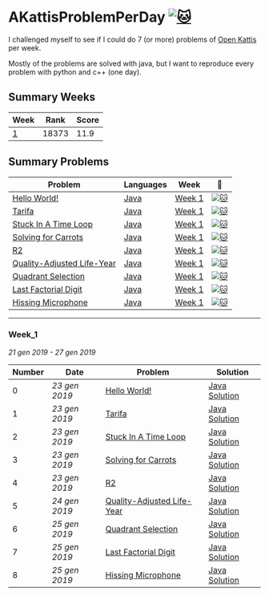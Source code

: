 # AKattisProblemPerDay [![:cat:](https://open.kattis.com/favicon)](https://open.kattis.com/users/gabriele-puliti)

I challenged myself to see if I could do 7 (or more) problems of [Open Kattis](https://open.kattis.com) per week.

Mostly of the problems are solved with java, but I want to reproduce every problem with python and c++ (one day).

## Summary Weeks

| Week | Rank | Score |
| - | - | - |
| [1](#week_1) | 18373 | 11.9 |

## Summary Problems
| Problem | Languages | Week | :link: |
| - | - | - | - |
| [Hello World!](https://github.com/Wabri/AKattisProblemPerDay/blob/master/Java/HelloWorld) | [Java](https://github.com/Wabri/AKattisProblemPerDay/blob/master/Java/HelloWorld/src/Main.java) | [Week 1](#week_1) | [![:cat:](https://open.kattis.com/favicon)](https://open.kattis.com/problems/hello) |
| [Tarifa](https://github.com/Wabri/AKattisProblemPerDay/blob/master/Java/Tarifa) | [Java](https://github.com/Wabri/AKattisProblemPerDay/blob/master/Java/Tarifa/src/Main.java) | [Week 1](#week_1) | [![:cat:](https://open.kattis.com/favicon)](https://open.kattis.com/problems/tarifa) |
| [Stuck In A Time Loop](https://github.com/Wabri/AKattisProblemPerDay/blob/master/Java/StuckInATimeLoop) | [Java](https://github.com/Wabri/AKattisProblemPerDay/blob/master/Java/StuckInATimeLoop/src/Main.java) | [Week 1](#week_1) | [![:cat:](https://open.kattis.com/favicon)](https://open.kattis.com/problems/timeloop) |
| [Solving for Carrots](https://github.com/Wabri/AKattisProblemPerDay/blob/master/Java/SolvingForCarrots) | [Java](https://github.com/Wabri/AKattisProblemPerDay/blob/master/Java/SolvingForCarrots/src/Main.java) | [Week 1](#week_1) | [![:cat:](https://open.kattis.com/favicon)](https://open.kattis.com/problems/carrots) | 
| [R2](https://github.com/Wabri/AKattisProblemPerDay/blob/master/Java/R2) | [Java](https://github.com/Wabri/AKattisProblemPerDay/blob/master/Java/R2/src/Main.java) | [Week 1](#week_1) | [![:cat:](https://open.kattis.com/favicon)](https://open.kattis.com/problems/r2) |
| [Quality-Adjusted Life-Year](https://github.com/Wabri/AKattisProblemPerDay/blob/master/Java/Quality-Adjusted_Life-Year) | [Java](https://github.com/Wabri/AKattisProblemPerDay/blob/master/Java/Quality-Adjusted_Life-Year/src/Main.java) | [Week 1](#week_1) | [![:cat:](https://open.kattis.com/favicon)](https://open.kattis.com/problems/qaly) |
| [Quadrant Selection](https://github.com/Wabri/AKattisProblemPerDay/blob/master/Java/QuadrantSelection) | [Java](https://github.com/Wabri/AKattisProblemPerDay/blob/master/Java/QuadrantSelection/src/Main.java) | [Week 1](#week_1) | [![:cat:](https://open.kattis.com/favicon)](https://open.kattis.com/problems/quadrant) |
| [Last Factorial Digit](https://github.com/Wabri/AKattisProblemPerDay/blob/master/Java/LastFactorialDigit) | [Java](https://github.com/Wabri/AKattisProblemPerDay/blob/master/Java/LastFactorialDigit/src/Main.java) | [Week 1](#week_1) | [![:cat:](https://open.kattis.com/favicon)](https://open.kattis.com/problems/lastfactorialdigit) |
| [Hissing Microphone](https://github.com/Wabri/AKattisProblemPerDay/blob/master/Java/HissingMicrophone) | [Java](https://github.com/Wabri/AKattisProblemPerDay/blob/master/Java/HissingMicrophone/src/Main.java) | [Week 1](#week_1) | [![:cat:](https://open.kattis.com/favicon)](https://open.kattis.com/problems/hissingmicrophone) |

------------------------------------------------

### Week_1
*21 gen 2019 - 27 gen 2019*

| Number | Date | Problem | Solution |
| - | - | - | - |
| 0 | *23 gen 2019* | [Hello World!](https://open.kattis.com/problems/hello) | [Java Solution](https://github.com/Wabri/AKattisProblemPerDay/blob/master/Java/HelloWorld/src/Main.java) |
| 1 | *23 gen 2019* | [Tarifa](https://open.kattis.com/problems/tarifa) | [Java Solution](https://github.com/Wabri/AKattisProblemPerDay/blob/master/Java/Tarifa/src/Main.java) |
| 2 | *23 gen 2019* | [Stuck In A Time Loop](https://open.kattis.com/problems/timeloop) | [Java Solution](https://github.com/Wabri/AKattisProblemPerDay/blob/master/Java/StuckInATimeLoop/src/Main.java) |
| 3 | *23 gen 2019* | [Solving for Carrots](https://open.kattis.com/problems/carrots) | [Java Solution](https://github.com/Wabri/AKattisProblemPerDay/blob/master/Java/SolvingForCarrots/src/Main.java) |
| 4 | *23 gen 2019* | [R2](https://open.kattis.com/problems/r2) | [Java Solution](https://github.com/Wabri/AKattisProblemPerDay/blob/master/Java/R2/src/Main.java) |
| 5 | *24 gen 2019* | [Quality-Adjusted Life-Year](https://open.kattis.com/problems/qaly) | [Java Solution](https://github.com/Wabri/AKattisProblemPerDay/blob/master/Java/Quality-Adjusted_Life-Year/src/Main.java) |
| 6 | *25 gen 2019* | [Quadrant Selection](https://open.kattis.com/problems/quadrant) | [Java Solution](https://github.com/Wabri/AKattisProblemPerDay/blob/master/Java/QuadrantSelection/src/Main.java) |
| 7 | *25 gen 2019* | [Last Factorial Digit](https://open.kattis.com/problems/lastfactorialdigit) | [Java Solution](https://github.com/Wabri/AKattisProblemPerDay/blob/master/Java/LastFactorialDigit/src/Main.java) |
| 8 | *25 gen 2019* | [Hissing Microphone](https://open.kattis.com/problems/hissingmicrophone) | [Java Solution](https://github.com/Wabri/AKattisProblemPerDay/blob/master/Java/HissingMicrophone/src/Main.java) |
